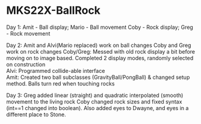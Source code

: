 # MKS22X-BallRock
Day 1:
Amit - Ball display; Mario - Ball movement
Coby - Rock display; Greg - Rock movement

Day 2:
Amit and Alvi(Mario replaced) work on ball changes
Coby and Greg work on rock changes
Coby/Greg: Messed with old rock display a bit before moving on to image based. Completed 2 display modes, randomly selected on construction  
Alvi: Programmed collide-able interface  
Amit: Created two  ball subclasses (GravityBall/PongBall) & changed setup method. Balls turn red when touching rocks  

Day 3:
Greg added linear (straight) and quadratic interpolated (smooth) movement to the living rock
Coby changed rock sizes and fixed syntax (int==1 changed into boolean). Also added eyes to Dwayne, and eyes in a different place to Stone.
